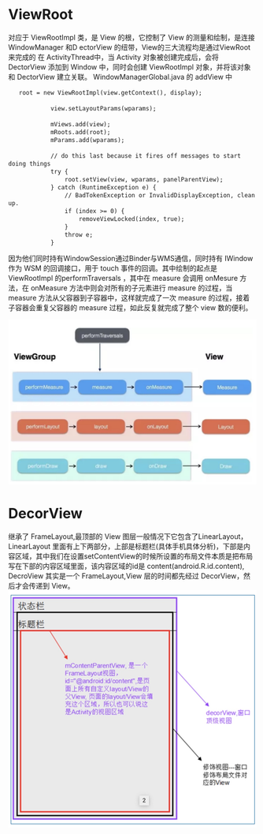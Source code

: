 # ViewRoot
 对应于 ViewRootImpl 类，是 View 的根，它控制了 View 的测量和绘制，是连接 WindowManager 和D ectorView 的纽带，View的三大流程均是通过ViewRoot来完成的  在 ActivityThread中，当 Activity 对象被创建完成后，会将 DectorView 添加到 Window 中，同时会创建 ViewRootImpl 对象，并将该对象和 DectorView 建立关联。
WindowManagerGlobal.java 的 addView 中
```
   root = new ViewRootImpl(view.getContext(), display);

            view.setLayoutParams(wparams);

            mViews.add(view);
            mRoots.add(root);
            mParams.add(wparams);

            // do this last because it fires off messages to start doing things
            try {
                root.setView(view, wparams, panelParentView);
            } catch (RuntimeException e) {
                // BadTokenException or InvalidDisplayException, clean up.
                if (index >= 0) {
                    removeViewLocked(index, true);
                }
                throw e;
            }
```
因为他们同时持有WindowSession通过Binder与WMS通信，同时持有 IWindow 作为 WSM 的回调接口，用于 touch 事件的回调。其中绘制的起点是 ViewRootImpl 的performTraversals ，其中在 measure 会调用 onMesure 方法，在 onMeasure 方法中则会对所有的子元素进行 measure 的过程，当 measure 方法从父容器到子容器中，这样就完成了一次 measure 的过程，接着子容器会重复父容器的 measure 过程，如此反复就完成了整个 view 数的便利。

![-w697](media/15536167325468.jpg)


#  DecorView
继承了 FrameLayout,最顶部的 View 图层一般情况下它包含了LinearLayout，LinearLayout 里面有上下两部分，上部是标题栏(具体手机具体分析)，下部是内容区域，其中我们在设置setContentView的时候所设置的布局文件本质是把布局写在下部的内容区域里面，该内容区域的id是 content(android.R.id.content), DecroView 其实是一个 FrameLayout,View 层的时间都先经过 DecorView，然后才会传递到 View。
![-w490](media/15536170263871.jpg)
